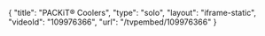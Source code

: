{
    "title": "PACKiT&reg; Coolers",
    "type": "solo",
    "layout": "iframe-static",
    "videoId": "109976366",
    "url": "\/tvpembed\/109976366"
}